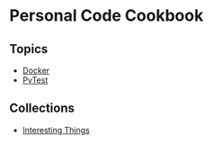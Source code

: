 # Personal Code Cookbook

## Topics

* [Docker](docker)
* [PyTest](pytest)

## Collections

* [Interesting Things](interesting-things)
